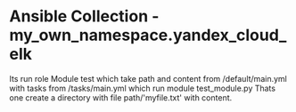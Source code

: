 # Ansible Collection - my_own_namespace.yandex_cloud_elk

Its run role Module test which take path and content from /default/main.yml
with tasks from /tasks/main.yml which run module test_module.py
Thats one create a directory with file path/'myfile.txt' with content.
